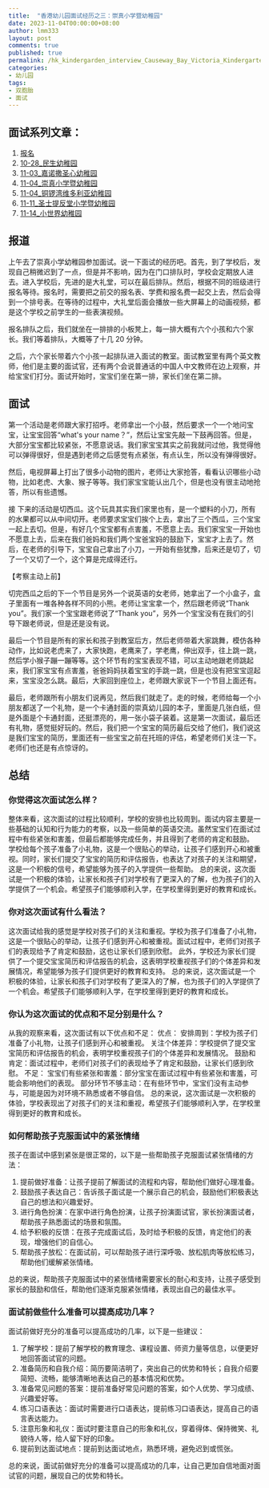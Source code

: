 ```yaml
---
title:  "香港幼儿园面试经历之三：崇真小学暨幼稚园"
date: 2023-11-04T00:00:00+08:00
author: lmm333
layout: post
comments: true
published: true
permalink: /hk_kindergarden_interview_Causeway_Bay_Victoria_Kindergarten/
categories:
- 幼儿园
tags:
- 双胞胎
- 面试
---
```


## 面试系列文章：

1. [报名]()
2. [10-28_民生幼稚园]()
3. [11-03_嘉诺撒圣心幼稚园]()
4. [11-04_崇真小学暨幼稚园]()
5. [11-04_铜锣湾维多利亚幼稚园]()
6. [11-11_圣士提反堂小学暨幼稚园]()
7. [11-14_小世界幼稚园]()

## 报道

上午去了崇真小学幼稚园参加面试。说一下面试的经历吧。首先，到了学校后，发现自己稍微迟到了一点，但是并不影响，因为在门口排队时，学校会定期放人进去。进入学校后，先进的是大礼堂，可以在最后排队。然后，根据不同的班级进行报名等待。报名时，需要把之前交的报名表、学费和报名费一起交上去，然后会得到一个排号表。在等待的过程中，大礼堂后面会播放一些大屏幕上的动画视频，都是这个学校之前学生的一些表演视频。

报名排队之后，我们就坐在一排排的小板凳上，每一排大概有六个小孩和六个家长。我们等着排队，大概等了十几 20 分钟。

之后，六个家长带着六个小孩一起排队进入面试的教室。面试教室里有两个英文教师，他们是主要的面试官，还有两个会说普通话的中国人中文教师在边上观察，并给宝宝们打分。面试开始时，宝宝们坐在第一排，家长们坐在第二排。

## 面试
第一个活动是老师跟大家打招呼。老师拿出一个小鼓，然后要求一个一个地问宝宝，让宝宝回答“what's your name？”，然后让宝宝先敲一下鼓再回答。但是，大部分宝宝都比较紧张，不愿意说话。我们家宝宝其实之前我就问过他，我觉得他可以弹得很好，但是遇到老师之后感觉有点紧张，有点认生，所以没有弹得很好。

然后，电视屏幕上打出了很多小动物的图片，老师让大家抢答，看看认识哪些小动物，比如老虎、大象、猴子等等。我们家宝宝能认出几个，但是也没有很主动地抢答，所以有些遗憾。

接 下来的活动是切西瓜。这个玩具其实我们家里也有，是一个塑料的小刀，所有的水果都可以从中间切开。老师要求宝宝们挨个上去，拿出了三个西瓜，三个宝宝一起上去切。但是，有好几个宝宝都有点害羞，不愿意上去。我们家宝宝一开始也不愿意上去，后来在我们爸妈和我们两个宝爸宝妈的鼓励下，宝宝才上去了。然后，在老师的引导下，宝宝自己拿出了小刀，一开始有些犹豫，后来还是切了，切了一个又切了一个，这个算是完成得还行。

【考察主动上前】

切完西瓜之后的下一个节目是另外一个说英语的女老师，她拿出了一个小盒子，盒子里面有一堆各种各样不同的小熊。老师让宝宝拿一个，然后跟老师说“Thank you”。我们家一个宝宝跟老师说了“Thank you”，另外一个宝宝没有在我们的引导下跟老师说，但是还是没有说。

最后一个节目是所有的家长和孩子到教室后方，然后老师带着大家跳舞，模仿各种动作，比如说老虎来了，大家快跑，老鹰来了，学老鹰，伸出双手，往上跳一跳，然后学小猴子蹦一蹦等等。这个环节有的宝宝表现不错，可以主动地跟老师跳起来，我们家宝宝有点害羞，爸爸妈妈扶着宝宝的手跳一跳，但是也没有把宝宝逗起来，宝宝没怎么跳。最后，大家回到座位上，老师跟大家说下一个节目上面还有。

最后，老师跟所有小朋友们说再见，然后我们就走了。走的时候，老师给每一个小朋友都送了一个礼物，是一个卡通封面的崇真幼儿园的本子，里面是几张白纸，但是外面是个卡通封面，还挺漂亮的，用一张小袋子装着。这是第一次面试，最后还有礼物，感觉挺好玩的。然后，我们把一个宝宝的简历最后交给了他们，我们说这是我们宝宝的简历，里面还有一些宝宝之前在托班的评估，希望老师们关注一下。老师们也还是有点惊讶的。

## 总结

### 你觉得这次面试怎么样？
整体来看，这次面试的过程比较顺利，学校的安排也比较周到。面试内容主要是一些基础的认知和行为能力的考察，以及一些简单的英语交流。虽然宝宝们在面试过程中有些紧张和害羞，但最后都能够完成任务，并且得到了老师的肯定和鼓励。
学校给每个孩子准备了小礼物，这是一个很贴心的举动，让孩子们感到开心和被重视。同时，家长们提交了宝宝的简历和评估报告，也表达了对孩子的关注和期望，这是一个积极的信号，希望能够为孩子的入学提供一些帮助。
总的来说，这次面试是一个积极的体验，让家长和孩子们对学校有了更深入的了解，也为孩子们的入学提供了一个机会。希望孩子们能够顺利入学，在学校里得到更好的教育和成长。

### 你对这次面试有什么看法？

这次面试给我的感觉是学校对孩子们的关注和重视。学校为孩子们准备了小礼物，这是一个很贴心的举动，让孩子们感到开心和被重视。面试过程中，老师们对孩子们的表现给予了肯定和鼓励，这也让家长们感到欣慰。
此外，学校还为家长们提供了一个提交宝宝简历和评估报告的机会，这表明学校重视孩子们的个体差异和发展情况，希望能够为孩子们提供更好的教育和支持。
总的来说，这次面试是一个积极的体验，让家长和孩子们对学校有了更深入的了解，也为孩子们的入学提供了一个机会。希望孩子们能够顺利入学，在学校里得到更好的教育和成长。


### 你认为这次面试的优点和不足分别是什么？
从我的观察来看，这次面试有以下优点和不足：
优点：
安排周到：学校为孩子们准备了小礼物，让孩子们感到开心和被重视。
关注个体差异：学校提供了提交宝宝简历和评估报告的机会，表明学校重视孩子们的个体差异和发展情况。
鼓励和肯定：面试过程中，老师们对孩子们的表现给予了肯定和鼓励，让家长们感到欣慰。
不足：
宝宝们有些紧张和害羞：部分宝宝在面试过程中有些紧张和害羞，可能会影响他们的表现。
部分环节不够主动：在有些环节中，宝宝们没有主动参与，可能是因为对环境不熟悉或者不够自信。
总的来说，这次面试是一次积极的体验，学校表现出了对孩子们的关注和重视，希望孩子们能够顺利入学，在学校里得到更好的教育和成长。

### 如何帮助孩子克服面试中的紧张情绪
孩子在面试中感到紧张是很正常的，以下是一些帮助孩子克服面试紧张情绪的方法：

1. 提前做好准备：让孩子提前了解面试的流程和内容，帮助他们做好心理准备。
2. 鼓励孩子表达自己：告诉孩子面试是一个展示自己的机会，鼓励他们积极表达自己的想法和兴趣爱好。
3. 进行角色扮演：在家中进行角色扮演，让孩子扮演面试官，家长扮演面试者，帮助孩子熟悉面试的场景和氛围。
4. 给予积极的反馈：在孩子完成面试后，及时给予积极的反馈，肯定他们的表现，增强他们的自信心。
5. 帮助孩子放松：在面试前，可以帮助孩子进行深呼吸、放松肌肉等放松练习，帮助他们缓解紧张情绪。

总的来说，帮助孩子克服面试中的紧张情绪需要家长的耐心和支持，让孩子感受到家长的鼓励和信任，帮助他们逐渐克服紧张情绪，表现出自己的最佳水平。

### 面试前做些什么准备可以提高成功几率？

面试前做好充分的准备可以提高成功的几率，以下是一些建议：

1. 了解学校：提前了解学校的教育理念、课程设置、师资力量等信息，以便更好地回答面试官的问题。
2. 准备简历和自我介绍：简历要简洁明了，突出自己的优势和特长；自我介绍要简短、流畅，能够清晰地表达自己的基本情况和优势。
3. 准备常见问题的答案：提前准备好常见问题的答案，如个人优势、学习成绩、兴趣爱好等。
4. 练习口语表达：面试时需要进行口语表达，提前练习口语表达，提高自己的语言表达能力。
5. 注意形象和礼仪：面试时要注意自己的形象和礼仪，穿着得体、保持微笑、礼貌待人等，给人留下好的印象。
6. 提前到达面试地点：提前到达面试地点，熟悉环境，避免迟到或慌张。

总的来说，面试前做好充分的准备可以提高成功的几率，让自己更加自信地面对面试官的问题，展现自己的优势和特长。

